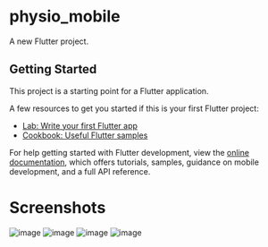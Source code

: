 # physio_mobile

A new Flutter project.

## Getting Started

This project is a starting point for a Flutter application.

A few resources to get you started if this is your first Flutter project:

- [Lab: Write your first Flutter app](https://docs.flutter.dev/get-started/codelab)
- [Cookbook: Useful Flutter samples](https://docs.flutter.dev/cookbook)

For help getting started with Flutter development, view the
[online documentation](https://docs.flutter.dev/), which offers tutorials,
samples, guidance on mobile development, and a full API reference.
# Screenshots
![image](https://github.com/GuilhermeHermes/physio-mobile/assets/85593021/d130d2de-5e9a-4d44-9913-d80cd31f927b) ![image](https://github.com/GuilhermeHermes/physio-mobile/assets/85593021/aa69a58b-f561-4012-aca8-c8f3f8b2b421)
![image](https://github.com/GuilhermeHermes/physio-mobile/assets/85593021/3c2a1f0c-8676-457b-8d05-b3aa019296fc) ![image](https://github.com/GuilhermeHermes/physio-mobile/assets/85593021/dcf0526c-9107-4323-9e1a-325f71de8a23)

